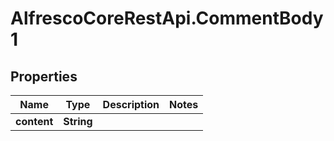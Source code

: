 # AlfrescoCoreRestApi.CommentBody1

## Properties
Name | Type | Description | Notes
------------ | ------------- | ------------- | -------------
**content** | **String** |  | 


